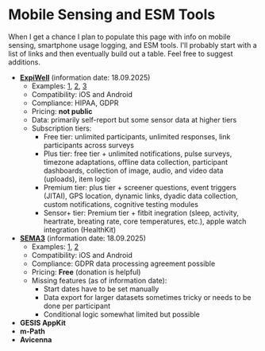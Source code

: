 # Mobile Sensing and ESM Tools

When I get a chance I plan to populate this page with info on mobile sensing, smartphone usage logging, and ESM tools.
I'll probably start with a list of links and then eventually build out a table.
Feel free to suggest additions.

- **[ExpiWell](https://www.expiwell.com/)** (information date: 18.09.2025)
  - Examples: [1](https://doi.org/10.1002/mhs2.55), [2](https://doi.org/10.1177/23328584211065725), [3](https://psycnet.apa.org/doi/10.1037/ppm0000601)
  - Compatibility: iOS and Android
  - Compliance: HIPAA, GDPR
  - Pricing: **not public**
  - Data: primarily self-report but some sensor data at higher tiers
  - Subscription tiers:
    - Free tier: unlimited participants, unlimited responses, link participants across surveys
    - Plus tier: free tier + unlimited notifications, pulse surveys, timezone adaptations, offline data collection, participant dashboards, collection of image, audio, and video data (uploads), item logic
    - Premium tier: plus tier + screener questions, event triggers (JITAI), GPS location, dynamic links, dyadic data collection, custom notifications, cognitive testing modules
    - Sensor+ tier: Premium tier + fitbit inegration (sleep, activity, heartrate, breating rate, core temperatures, etc.), apple watch integration (HealthKit)
- **[SEMA3](https://sema3.eresearch.unimelb.edu.au/dashboard)** (information date: 18.09.2025)
  - Examples: [1](https://doi.org/10.3758/s13428-024-02445-w), [2](https://doi.org/10.1371/journal.pone.0327179)
  - Compatibility: iOS and Android
  - Compliance: GDPR data processing agreement possible
  - Pricing: **Free** (donation is helpful) 
  - Missing features (as of information date):
    - Start dates have to be set manually
    - Data export for larger datasets sometimes tricky or needs to be done per participant
    - Conditional logic somewhat limited but possible
- **GESIS AppKit**
- **m-Path**
- **Avicenna**

  
